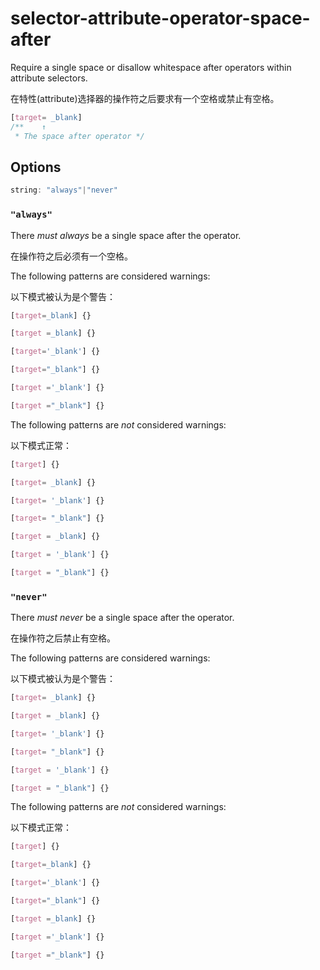# selector-attribute-operator-space-after

Require a single space or disallow whitespace after operators within attribute selectors.

在特性(attribute)选择器的操作符之后要求有一个空格或禁止有空格。

```css
[target= _blank]
/**    ↑    
 * The space after operator */
```

## Options

```js
string: "always"|"never"
```

### `"always"`

There *must always* be a single space after the operator.

在操作符之后必须有一个空格。

The following patterns are considered warnings:

以下模式被认为是个警告：

```css
[target=_blank] {}
```

```css
[target =_blank] {}
```

```css
[target='_blank'] {}
```

```css
[target="_blank"] {}
```

```css
[target ='_blank'] {}
```

```css
[target ="_blank"] {}
```

The following patterns are *not* considered warnings:

以下模式正常：

```css
[target] {}
```

```css
[target= _blank] {}
```

```css
[target= '_blank'] {}
```

```css
[target= "_blank"] {}
```

```css
[target = _blank] {}
```

```css
[target = '_blank'] {}
```

```css
[target = "_blank"] {}
```

### `"never"`

There *must never* be a single space after the operator.

在操作符之后禁止有空格。

The following patterns are considered warnings:

以下模式被认为是个警告：

```css
[target= _blank] {}
```

```css
[target = _blank] {}
```

```css
[target= '_blank'] {}
```

```css
[target= "_blank"] {}
```

```css
[target = '_blank'] {}
```

```css
[target = "_blank"] {}
```

The following patterns are *not* considered warnings:

以下模式正常：

```css
[target] {}
```

```css
[target=_blank] {}
```

```css
[target='_blank'] {}
```

```css
[target="_blank"] {}
```

```css
[target =_blank] {}
```

```css
[target ='_blank'] {}
```

```css
[target ="_blank"] {}
```
